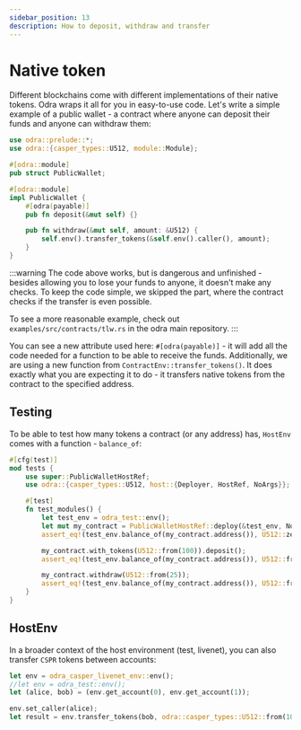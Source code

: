```yaml
---
sidebar_position: 13
description: How to deposit, withdraw and transfer
---
```


# Native token
Different blockchains come with different implementations of their native tokens. Odra wraps it all for you
in easy-to-use code. Let's write a simple example of a public wallet - a contract where anyone can deposit
their funds and anyone can withdraw them:

```rust title="examples/src/features/native_token.rs"
use odra::prelude::*;
use odra::{casper_types::U512, module::Module};

#[odra::module]
pub struct PublicWallet;

#[odra::module]
impl PublicWallet {
    #[odra(payable)]
    pub fn deposit(&mut self) {}

    pub fn withdraw(&mut self, amount: &U512) {
        self.env().transfer_tokens(&self.env().caller(), amount);
    }
}
```

:::warning
The code above works, but is dangerous and unfinished - besides allowing you to lose your funds to anyone, it doesn't make
any checks. To keep the code simple, we skipped the part, where the contract checks if the transfer is
even possible.

To see a more reasonable example, check out `examples/src/contracts/tlw.rs` in the odra main repository.
:::

You can see a new attribute used here: `#[odra(payable)]` - it will add all the code needed for a function to
be able to receive the funds. Additionally, we are using a new function from `ContractEnv::transfer_tokens()`.
It does exactly what you are expecting it to do - it transfers native tokens from the contract to the
specified address.

## Testing
To be able to test how many tokens a contract (or any address) has, `HostEnv` comes with a function -
`balance_of`:

```rust title="examples/src/features/native_token.rs"
#[cfg(test)]
mod tests {
    use super::PublicWalletHostRef;
    use odra::{casper_types::U512, host::{Deployer, HostRef, NoArgs}};

    #[test]
    fn test_modules() {
        let test_env = odra_test::env();
        let mut my_contract = PublicWalletHostRef::deploy(&test_env, NoArgs);
        assert_eq!(test_env.balance_of(my_contract.address()), U512::zero());

        my_contract.with_tokens(U512::from(100)).deposit();
        assert_eq!(test_env.balance_of(my_contract.address()), U512::from(100));

        my_contract.withdraw(U512::from(25));
        assert_eq!(test_env.balance_of(my_contract.address()), U512::from(75));
    }
}
```

## HostEnv
In a broader context of the host environment (test, livenet), you can also transfer `CSPR` tokens between accounts:

```rust showLineNumbers
let env = odra_casper_livenet_env::env();
//let env = odra_test::env();
let (alice, bob) = (env.get_account(0), env.get_account(1));

env.set_caller(alice);
let result = env.transfer_tokens(bob, odra::casper_types::U512::from(100));
```

